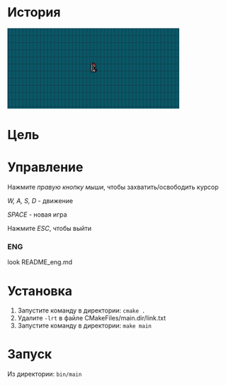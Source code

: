 # История

![preview](preview.png)

# Цель

# Управление

Нажмите *правую кнопку мыши*, чтобы захватить/освободить курсор  

*W, A, S, D* - движение  

*SPACE* - новая игра

Нажмите *ESC*, чтобы выйти

### ENG
look README_eng.md

# Установка

1) Запустите команду в директории:
`cmake .`
2) Удалите `-lrt` в файле CMakeFiles/main.dir/link.txt 
3) Запустите команду в директории:
`make main`

# Запуск

Из директории:
`bin/main`



